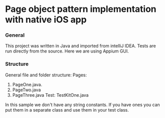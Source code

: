# Page object pattern implementation with native iOS app
### General
This project was written in Java and imported from intelliJ IDEA. Tests are run directly from the source. Here we are using Appium GUI.

### Structure 
General file and folder structure:
Pages:	
  1. PageOne.java. 
  2. PageTwo.java
  3. PageThree.java
  Test:
  TestKitOne.java

  In this sample we don't have any string constants. If you have ones you can put them in a separate class and use them in your test class.


